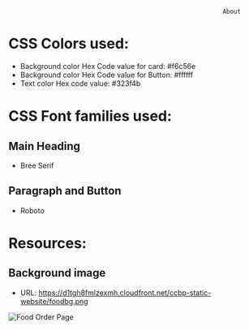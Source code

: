                                                                About
                                                               
# CSS Colors used:

* Background color Hex Code value for card: #f6c56e
* Background color Hex Code value for Button: #ffffff
* Text color Hex code value: #323f4b


# CSS Font families used:

## Main Heading

* Bree Serif
## Paragraph and Button

* Roboto
# Resources:
## Background image
* URL: https://d1tgh8fmlzexmh.cloudfront.net/ccbp-static-website/foodbg.png

![Food Order Page](https://user-images.githubusercontent.com/99186533/193288829-61dd34e1-a47b-4b15-b432-15ec23d94827.png)
